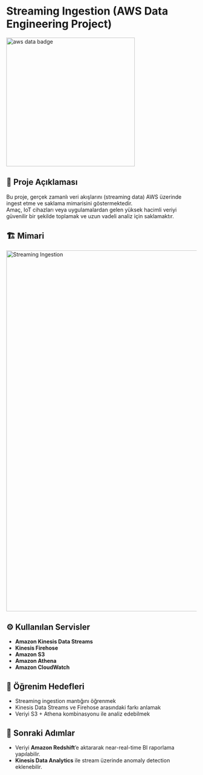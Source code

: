 # Streaming Ingestion (AWS Data Engineering Project)

<img width="340" height="340" alt="aws data badge" src="https://github.com/user-attachments/assets/a34adac3-ff8c-448e-93e6-afd077d997d5" />


## 📖 Proje Açıklaması
Bu proje, gerçek zamanlı veri akışlarını (streaming data) AWS üzerinde ingest etme ve saklama mimarisini göstermektedir.  
Amaç, IoT cihazları veya uygulamalardan gelen yüksek hacimli veriyi güvenilir bir şekilde toplamak ve uzun vadeli analiz için saklamaktır.

## 🏗️ Mimari

<img width="1694" height="953" alt="Streaming Ingestion" src="https://github.com/user-attachments/assets/ef8da1d7-3cac-4aff-96c3-d8981509b8eb" />


## ⚙️ Kullanılan Servisler
- **Amazon Kinesis Data Streams**
- **Kinesis Firehose**
- **Amazon S3**
- **Amazon Athena**
- **Amazon CloudWatch**

## 🎯 Öğrenim Hedefleri
- Streaming ingestion mantığını öğrenmek  
- Kinesis Data Streams ve Firehose arasındaki farkı anlamak  
- Veriyi S3 + Athena kombinasyonu ile analiz edebilmek  

## 🚀 Sonraki Adımlar
- Veriyi **Amazon Redshift**’e aktararak near-real-time BI raporlama yapılabilir.  
- **Kinesis Data Analytics** ile stream üzerinde anomaly detection eklenebilir.
